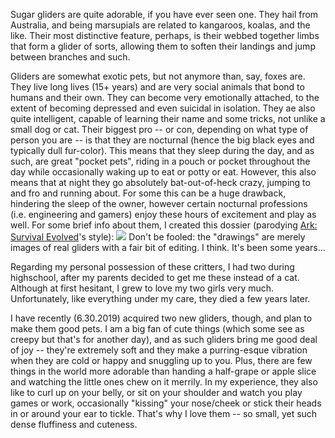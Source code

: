 Sugar gliders are quite adorable, if you have ever seen one. They hail from Australia, and being marsupials
are related to kangaroos, koalas, and the like. Their most distinctive feature, perhaps, is their webbed together
limbs that form a glider of sorts, allowing them to soften their landings and jump between branches and such.

Gliders are somewhat exotic pets, but not anymore than, say, foxes are. They live long lives (15+ years) and are very
social animals that bond to humans and their own. They can become very emotionally attached, to the extent of becoming
depressed and even suicidal in isolation. They ae also quite intelligent, capable of learning their name and some tricks,
not unlike a small dog or cat. Their biggest pro -- or con, depending on what type of person you are -- is that they are
nocturnal (hence the big black eyes and typically dull fur-color). This means that they sleep during the day, and as such,
are great "pocket pets", riding in a pouch or pocket throughout the day while occasionally waking up to eat or
potty or eat. However, this also means that at night they go absolutely bat-out-of-heck crazy, jumping to and fro
and running about. For some this can be a huge drawback, hindering the sleep of the owner, however certain nocturnal
professions (i.e. engineering and gamers) enjoy these hours of excitement and play as well. For some brief info 
about them, I created this dossier (parodying <a href="">Ark: Survival Evolved</a>'s style):
<img class="arcImg" src="../Images/img-0016-HQ-SugarGliderDossier.png"></img>
Don't be fooled: the "drawings" are merely images of real gliders with a fair bit of editing. I think. It's been some years...

Regarding my personal possession of these critters, I had two during highschool, after my parents decided to get me these instead
of a cat. Although at first hesitant, I grew to love my two girls very much. Unfortunately, like everything
under my care, they died a few years later. 

I have recently (6.30.2019) acquired two new gliders, though, and plan
to make them good pets. I am a big fan of cute things (which some see as creepy but that's for another day), and as such
gliders bring me good deal of joy -- they're extremely soft and they make a purring-esque vibration when they are cold
or happy and snuggling up to you. Plus, there are few things in the world more adorable than handing
a half-grape or apple slice and watching the little ones chew on it merrily. In my experience, they also like to curl up
on your belly, or sit on your shoulder and watch you play games or work, occasionally "kissing" your nose/cheek or
stick their heads in or around your ear to tickle. That's why I love them -- so small, yet such dense fluffiness and
cuteness.